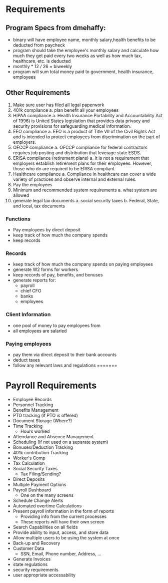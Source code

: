 # Requirements

## Program Specs from dmehaffy:
* binary will have employee name, monthly salary,health benefits to be deducted from paycheck
* program should take the employee's monthly salary and calculate how much they get paid every two weeks as well as how much tax, healthcare, etc. is deducted
* monthly * 12 / 26 = biweekly
* program will sum total money paid to government, health insurance, employees

## Other Requirements

1. Make sure user has filed all legal paperwork
2. 401k compliance
  a. plan benefit all your employees
3. HIPAA compliance
  a. Health Insurance Portability and Accountability Act of 1996) is United States legislation that provides data privacy and security provisions for safeguarding medical information.
4. EEO compliance
  a. EEO is a product of Title VII of the Civil Rights Act and is intended to protect employees from discrimination on the part of employers.
5. OFCCP compliance
  a. OFCCP compliance for federal contractors requires job posting and distribution that leverage state ESDS.
6. ERISA compliance (retirement plans)
  a. It is not a requirement that employers establish retirement plans for their employees. However, those who do are required to be ERISA compliant.
7. Healthcare compliance
  a. Compliance in healthcare can cover a wide variety of practices and observe internal and external rules.
8. Pay the employees
9. Minimum and recommended system requirements
  a. what system are allowed
10. generate legal tax documents
  a. social security taxes
  b. Federal, State, and local, tax documents



### Functions
* Pay employees by direct deposit
* keep track of how much the company spends
* keep records

### Records
* keep track of how much the company spends on paying employees
* generate W2 forms for workers
* keep records of pay, benefits, and bonuses
* generate reports for:
  * payroll
  * chief CFO
  * banks
  * employees

### Client Information
* one pool of money to pay employees from
* all employees are salaried

### Paying employees
* pay them via direct deposit to their bank accounts
* deduct taxes
* follow any relevant laws and regulations
=======

# Payroll Requirements

* Employee Records
* Personnel Tracking
* Benefits Management
* PTO tracking (if PTO is offered)
* Document Storage (Where?)
* Time Tracking
  * Hours worked
* Attendance and Absence Management
* Scheduling (If not used on a separate system)
* Bonuses/Deduction Tracking
* 401k contribution Tracking
* Worker's Comp
* Tax Calculation
* Social Security Taxes
  * Tax Filing/Sending?
* Direct Deposits
* Multiple Payment Options
* Payroll Dashboard
  * One on the many screens
* Schedule Change Alerts
* Automated overtime Calculations
* Present payroll information in the form of reports
  * Providing info from the current processes
  * These reports will have their own screen
* Search Capabilities on all fields
* Provide ability to input, access, and store data
* Allow multiple users to be using the system at once
* Back-up and Recovery
* Customer Data
  * SSN, Email, Phone number, Address, ...
* Generate Invoices
* state regulations
* security requirements
* user appropriate accessability
